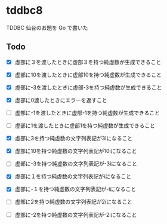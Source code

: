 # tddbc8

TDDBC 仙台のお題を Go で書いた

## Todo

- [x] 虚部に３を渡したときに虚部３を持つ純虚数が生成できること
- [x] 虚部に10を渡したときに虚部10を持つ純虚数が生成できること
- [x] 虚部に-3を渡したときに虚部-3を持つ純虚数が生成できること 
- [x] 虚部に0渡したときにエラーを返すこと
- [ ] 虚部に-1を渡したときに虚部-1を持つ純虚数が生成できること
- [ ] 虚部に1を渡したときに虚部1を持つ純虚数が生成できること
- [x] 虚部に3を持つ純虚数の文字列表記が3iになること
- [x] 虚部に10を持つ純虚数の文字列表記が10iになること
- [ ] 虚部に-3を持つ純虚数の文字列表記が-3iになること
- [x] 虚部に１を持つ純虚数の文字列表記がiになること
- [x] 虚部に-１を持つ純虚数の文字列表記が-iになること
- [ ] 虚部に2を持つ純虚数の文字列表記が2iになること
- [ ] 虚部に-2を持つ純虚数の文字列表記が-2iになること

